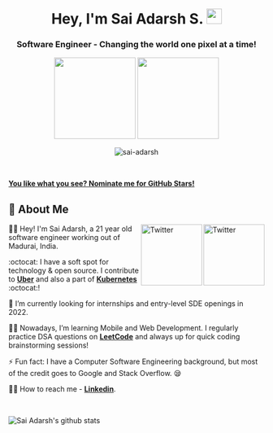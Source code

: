 <h1 align="center">Hey, I'm Sai Adarsh S. <img src="https://raw.githubusercontent.com/aemmadi/aemmadi/master/wave.gif" width="30px"></h1> 
<h3 align="center"> Software Engineer - Changing the world one pixel at a time!</h3>

<p align="center"> <img src="https://octodex.github.com/images/daftpunktocat-thomas.gif" height="160px" width="160px"> <img src="https://octodex.github.com/images/daftpunktocat-guy.gif" height="160px" width="160px"> </p>
<p align="center"> <img src="https://komarev.com/ghpvc/?username=sai-adarsh" alt="sai-adarsh" /> </p>

<br />

   [**You like what you see? Nominate me for GitHub Stars!**](https://stars.github.com/nominate/)
   
   ## :wave: About Me 
<a href="https://twitter.com/ad6rsh" target="_blank"><img src="https://cdn2.iconfinder.com/data/icons/social-media-2199/64/social_media_isometric_6-twitter-512.png" height="120px" width="120px" alt="Twitter" align="right"></a>
<a href="https://www.linkedin.com/in/sai-adarsh/" target="_blank"><img src="https://cdn2.iconfinder.com/data/icons/social-media-2199/64/social_media_isometric_14-linkedin-512.png" height="120px" width="120px" alt="Twitter" align="right"></a>

👨‍🎓 Hey! I'm Sai Adarsh, a 21 year old software engineer working out of Madurai, India. 

:octocat: I have a soft spot for technology & open source. I contribute to [**Uber**](https://github.com/uber) and also a part of [**Kubernetes**](http://github.com/kubernetes/kubernetes) :octocat:! 

💖 I’m currently looking for internships and entry-level SDE openings in 2022.

👩‍💻 Nowadays, I’m learning Mobile and Web Development. I regularly practice DSA questions on [**LeetCode**](https://leetcode.com/sai-adarsh/) and always up for quick coding brainstorming sessions!

⚡ Fun fact: I have a Computer Software Engineering background, but most of the credit goes to Google and Stack Overflow. 😪

✍🏻 How to reach me - [**Linkedin**](https://www.linkedin.com/in/sai-adarsh/).

<br>

![Sai Adarsh's github stats](https://github-readme-stats.vercel.app/api?username=sai-adarsh&show_icons=true&hide_border=true&theme=tokyonight)
